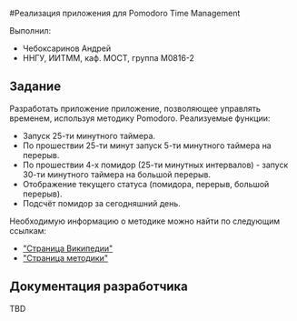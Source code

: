﻿#Реализация приложения для Pomodoro Time Management

Выполнил:

 - Чебоксаринов Андрей
 - ННГУ, ИИТММ, каф. МОСТ, группа М0816-2

## Задание

Разработать приложение приложение, позволяющее управлять временем, используя методику Pomodoro.
Реализуемые функции:

 - Запуск 25-ти минутного таймера.
 - По прошествии 25-ти минут запуск 5-ти минутного таймера на перерыв.
 - По прошествии 4-х помидор (25-ти минутных интервалов) - запуск 30-ти минутного таймера на большой перерыв.
 - Отображение текущего статуса (помидора, перерыв, большой перерыв).
 - Подсчёт помидор за сегодняшний день.

Необходимую информацию о методике можно найти по следующим ссылкам:

 - ["Страница Википедии"][pomodorowiki]
 - ["Cтраница методики"][pomodoro]

## Документация разработчика

TBD

<!-- LINKS -->
 [pomodorowiki]: https://ru.wikipedia.org/wiki/Помидор_(метод)
 [pomodoro]: http://pomodorotechnique.com/